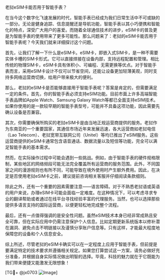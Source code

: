 老挝eSIM卡能否用于智能手表？

在当今这个数字化飞速发展的时代，智能手表已经成为我们日常生活中不可或缺的一部分。无论是健身追踪、信息提醒还是导航功能，智能手表以其小巧便携和智能化的特点，深受广大用户的喜爱。而随着全球通信技术的进步，eSIM卡的普及更是为智能手表的使用带来了更多可能性。那么问题来了：老挝的eSIM卡能否用于智能手表呢？今天我们就来详细探讨这个问题。

首先，让我们了解一下什么是eSIM卡。eSIM卡，即嵌入式SIM卡，是一种不需要实体卡槽的SIM卡形式。它可以直接焊接在设备内部，支持远程配置和管理。相比传统的物理SIM卡，eSIM卡具有体积小、可编程、无需更换等优点。对于智能手表而言，采用eSIM卡设计不仅可以节省空间，还能让设备更加轻薄美观，同时支持多网络运营商切换，给用户带来极大的便利。

那么，老挝的eSIM卡是否能够直接用于智能手表呢？答案是肯定的，但需要满足一定的条件。首先，你的智能手表必须支持eSIM功能。目前市面上许多高端智能手表品牌如Apple Watch、Samsung Galaxy Watch等都已全面支持eSIM技术。如果你使用的是一款较早期的智能手表型号，可能并不具备这项功能，因此需要先确认设备是否兼容。

其次，你需要确保所购买的老挝eSIM卡是由当地正规运营商提供的服务。老挝作为东南亚的一个重要国家，其通信市场近年来发展迅速，各大运营商如老挝电信（Lao Telecom）、老挝宽带互联网公司（Unitel）等均已推出了eSIM服务。这些运营商提供的eSIM卡通常包含语音通话、数据流量以及短信等功能，完全可以满足智能手表的基本需求。

然而，在实际操作过程中可能会遇到一些挑战。例如，由于智能手表的硬件规格限制，某些地区的网络频段可能无法完全覆盖所有运营商的服务范围。此外，不同国家之间的漫游规则也有所不同，可能导致在境外使用时产生额外费用。因此，在决定是否使用老挝eSIM卡之前，建议提前咨询相关客服并仔细阅读条款细则。

除此之外，还有一个重要的因素需要注意——语言障碍。对于不熟悉老挝语或英语的用户来说，办理eSIM卡可能会面临一定难度。在这种情况下，可以考虑寻求专业的翻译帮助或者通过在线平台寻找经验丰富的代理服务。当然，也可以选择那些提供多语言支持的国际运营商，以便更轻松地完成整个流程。

最后，还有一点值得强调的是安全性问题。虽然eSIM技术本身已经非常成熟且安全可靠，但在实际应用中仍需注意保护个人信息。比如定期更新系统版本以修补潜在漏洞、避免点击不明链接以及谨慎分享账户信息等。只有这样，才能最大程度地保障您的设备和个人信息安全。

综上所述，尽管老挝的eSIM卡确实可以在一定程度上应用于智能手表，但前提是要满足特定的技术要求并遵循相关规定。如果您打算尝试这一方案，请务必做好充分准备，并根据自身实际情况做出明智的选择。毕竟，科技的魅力就在于它既能为我们带来便捷又能激发无限想象！

[TG💪+ @jx0703 ![Image](https://github.com/user-attachments/assets/dbca1d08-cadb-493c-b0ec-ad6f7a83f270)]